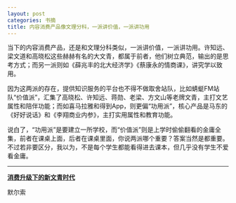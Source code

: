 ```yaml
---
layout: post
categories: 书摘
title: 内容消费产品像文理分科，一派讲价值，一派讲功用
---
```


当下的内容消费产品，还是和文理分科类似，一派讲价值，一派讲功用。许知远、梁文道和高晓松这些赫赫有名的大文青，都属于前者，他们树立典范，输出的是思考方式；而另一派则如《薛兆丰的北大经济学》《蔡康永的情商课》，讲究学以致用。

因为这两派的存在，提供知识服务的平台也不得不做取舍站队，比如蜻蜓FM站队“价值派”，汇集了高晓松、许知远、蒋勋、老梁、方文山等老牌文青，主打文艺属性和陪伴功能；而如喜马拉雅和得到App，则更偏“功用派”，核心产品是马东的《好好说话》和《李翔商业内参》，主打实用属性和教育功能。

说白了，“功用派”是要建立一所学校，而“价值派”则是上学时偷偷翻看的金庸全集，前者在课桌上面，后者在课桌里面，你说两派哪个重要？答案当然是都重要。不过若非要区分，我以为，不是每个学生都能看得进去课本，但几乎没有学生不爱看金庸。

---

**[消费升级下的新文青时代](https://mp.weixin.qq.com/s/2m9w_egrnIx6I6C39J7mDA)**

默尔索
